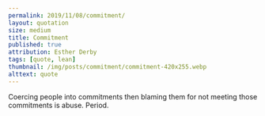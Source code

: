 ```yaml
---
permalink: 2019/11/08/commitment/
layout: quotation
size: medium
title: Commitment
published: true
attribution: Esther Derby
tags: [quote, lean]
thumbnail: /img/posts/commitment/commitment-420x255.webp
alttext: quote
---
```


Coercing people into commitments then blaming them for not meeting those
commitments is abuse. Period.
